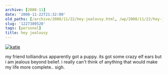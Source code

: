```yaml
---
archive: [2008-11]
date: '2008-11-22T21:32:00'
old_paths: [/archive/2008/11/22/hey-jealousy.html, /wp/2008/11/22/hey-jealousy/, /2008/11/22/hey-jealousy/, /blog/253]
slug: '1227389520'
tags: [personal]
title: hey jealousy
---
```


[![katie][1]][2]


my friend tolliandrus apparently got a puppy. its got some crazy elf ears
but i am jealous beyond belief. i really can't think of anything that
would make my life more complete.. sigh.

[1]: 1.jpg
[2]: http://www.flickr.com/photos/tolliandrus/3048642675/ (photo sharing)

